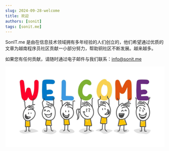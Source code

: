 ```yaml
---
slug: 2024-09-28-welcome
title: 欢迎
authors: [sonit]
tags: [sonit.me]
---
```


SonIT.me 是由在信息技术领域拥有多年经验的人们创立的，他们希望通过优质的文章为越南程序员社区贡献一小部分努力，帮助铜社区不断发展。越来越多。

<!-- truncate -->

如果您有任何贡献，请随时通过电子邮件与我们联系：info@sonit.me

![Welcome SonIT.me](./img/welcome-sonit-me.jpg)